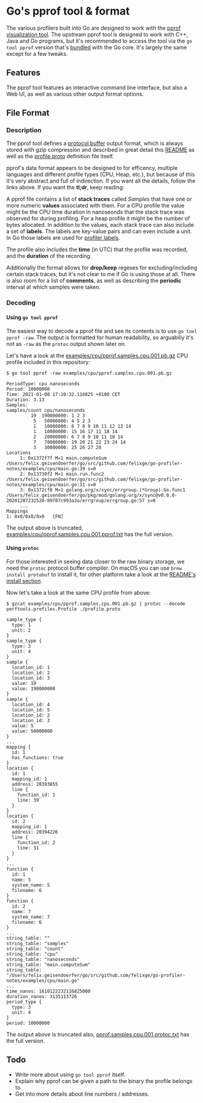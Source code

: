 # Go's pprof tool & format

The various profilers built into Go are designed to work with the [pprof visualization tool](https://github.com/google/pprof). The upstream pprof tool is designed to work with C++, Java and Go programs, but it's recommended to access the tool via the `go tool pprof` version that's [bundled](https://github.com/golang/go/tree/master/src/cmd/pprof) with the Go core. It's largely the same except for a few tweaks.

## Features

The pprof tool features an interactive command line interface, but also a Web UI, as well as various other output format options.

## File Format

### Description

The pprof tool defines a [protocol buffer](https://developers.google.com/protocol-buffers) output format, which is always stored with gzip compression and described in great detail this [README](https://github.com/google/pprof/blob/master/proto/README.md) as well as the [profile.proto](https://github.com/google/pprof/blob/master/proto/profile.proto) definition file itself.

pprof's data format appears to be designed to for efficency, multiple languages and different profile types (CPU, Heap, etc.), but because of this it's very abstract and full of indirection. If you want all the details, follow the links above. If you want the **tl;dr**, keep reading:

A pprof file contains a list of **stack traces** called *Samples* that have one or more numeric **values** associated with them. For a CPU profile the value might be the CPU time duration in nanoseonds that the stack trace was observed for during profiling. For a heap profile it might be the number of bytes allocated. In addition to the values, each stack trace can also include a set of **labels**. The labels are key-value pairs and can even include a unit. In Go those labels are used for [profiler labels](https://rakyll.org/profiler-labels/).

The profile also includes the **time** (in UTC) that the profile was recorded, and the **duration** of the recording.

Additionally the format allows for **drop/keep** regexes for excluding/including certain stack traces, but it's not clear to me if Go is using those at all. There is also room for a list of **comments**, as well as describing the **periodic** interval at which samples were taken.

### Decoding

#### Using `go tool pprof`

The easiest way to decode a pprof file and see its contents is to use  `go tool pprof -raw`. The output is formatted for human readability, so arguabiliy it's not as  `-raw` as the `protoc` output shown later on.

Let's have a look at the [examples/cpu/pprof.samples.cpu.001.pb.gz](./examples/cpu/pprof.samples.cpu.001.pb.gz) CPU profile included in this repository:

```
$ go tool pprof -raw examples/cpu/pprof.samples.cpu.001.pb.gz

PeriodType: cpu nanoseconds
Period: 10000000
Time: 2021-01-08 17:10:32.116825 +0100 CET
Duration: 3.13
Samples:
samples/count cpu/nanoseconds
         19  190000000: 1 2 3
          5   50000000: 4 5 2 3
          1   10000000: 6 7 8 9 10 11 12 13 14
          1   10000000: 15 16 17 11 18 14
          2   20000000: 6 7 8 9 10 11 18 14
          7   70000000: 19 20 21 22 23 24 14
          3   30000000: 25 26 27 28
Locations
     1: 0x1372f7f M=1 main.computeSum /Users/felix.geisendoerfer/go/src/github.com/felixge/go-profiler-notes/examples/cpu/main.go:39 s=0
     2: 0x13730f2 M=1 main.run.func2 /Users/felix.geisendoerfer/go/src/github.com/felixge/go-profiler-notes/examples/cpu/main.go:31 s=0
     3: 0x1372cf8 M=1 golang.org/x/sync/errgroup.(*Group).Go.func1 /Users/felix.geisendoerfer/go/pkg/mod/golang.org/x/sync@v0.0.0-20201207232520-09787c993a3a/errgroup/errgroup.go:57 s=0
     ...
Mappings
1: 0x0/0x0/0x0   [FN]
```

The output above is truncated, [examples/cpu/pprof.samples.cpu.001.pprof.txt](./examples/cpu/pprof.samples.cpu.001.pprof.txt) has the full version.

#### Using `protoc`

For those interested in seeing data closer to the raw binary storage, we need the `protoc` protocol buffer compiler. On macOS you can use `brew install protobuf` to install it, for other platform take a look at the [README's install section](https://github.com/protocolbuffers/protobuf#protocol-compiler-installation).

Now let's take a look at the same CPU profile from above:

```
$ gzcat examples/cpu/pprof.samples.cpu.001.pb.gz | protoc --decode perftools.profiles.Profile ./profile.proto

sample_type {
  type: 1
  unit: 2
}
sample_type {
  type: 3
  unit: 4
}
sample {
  location_id: 1
  location_id: 2
  location_id: 3
  value: 19
  value: 190000000
}
sample {
  location_id: 4
  location_id: 5
  location_id: 2
  location_id: 3
  value: 5
  value: 50000000
}
...
mapping {
  id: 1
  has_functions: true
}
location {
  id: 1
  mapping_id: 1
  address: 20393855
  line {
    function_id: 1
    line: 39
  }
}
location {
  id: 2
  mapping_id: 1
  address: 20394226
  line {
    function_id: 2
    line: 31
  }
}
...
function {
  id: 1
  name: 5
  system_name: 5
  filename: 6
}
function {
  id: 2
  name: 7
  system_name: 7
  filename: 6
}
...
string_table: ""
string_table: "samples"
string_table: "count"
string_table: "cpu"
string_table: "nanoseconds"
string_table: "main.computeSum"
string_table: "/Users/felix.geisendoerfer/go/src/github.com/felixge/go-profiler-notes/examples/cpu/main.go"
...
time_nanos: 1610122232116825000
duration_nanos: 3135113726
period_type {
  type: 3
  unit: 4
}
period: 10000000
```

The output above is truncated also, [pprof.samples.cpu.001.protoc.txt](./examples/cpu/pprof.samples.cpu.001.protoc.txt) has the full version.

## Todo

- Write more about using `go tool pprof` itself.
- Explain why pprof can be given a path to the binary the profile belongs to.
- Get into more details about line numbers / addresses.